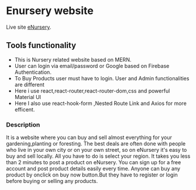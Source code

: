 # Enursery website

Live site [eNursery](https://my-enursery.web.app/home).

## Tools functionality
* This is Nursery related website based on MERN.
*	User can login via email/password or Google based on Firebase Authentication.
*	To Buy Products user must have to login. User and Admin functionalities are different
*	Here i use react,react-router,react-router-dom,css and powerful Material UI
*	Here I also use react-hook-form ,Nested Route Link and Axios for more efficent.


### Description
It is a website where you can buy and sell almost everything for your gardening,planting or foresting. The best deals are often done with people who live in your own city or on your own street, so on eNursery it's easy to buy and sell locally. All you have to do is select your region. It takes you less than 2 minutes to post a product on eNursery. You can sign up for a free account and post product details easily every time. Anyone can buy any product by onclick on buy now button.But they have to register or login before buying or selling any products.

